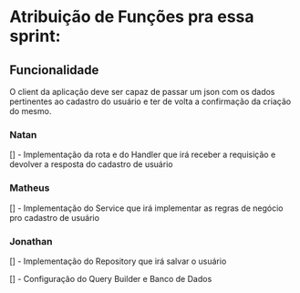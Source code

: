 # Atribuição de Funções pra essa sprint:

## Funcionalidade
  O client da aplicação deve ser capaz de passar um json com os dados pertinentes ao cadastro do usuário e ter de volta a confirmação da criação do mesmo.

### Natan

  [] - Implementação da rota e do Handler que irá receber a requisição e devolver a resposta do cadastro de usuário

### Matheus
  [] - Implementação do Service que irá implementar as regras de negócio pro cadastro de usuário

### Jonathan
  [] - Implementação do Repository que irá salvar o usuário

  [] - Configuração do Query Builder e Banco de Dados 

